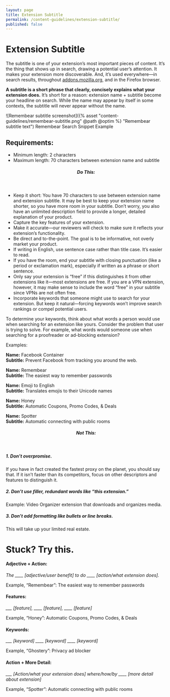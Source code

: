 ```yaml
---
layout: page
title: Extension Subtitle
permalink: /content-guidelines/extension-subtitle/
published: false
---
```


# Extension Subtitle

The subtitle is one of your extension’s most important pieces of content. It’s the thing that shows up in search, drawing a potential user’s attention. It makes your extension more discoverable. And, it’s used everywhere—in search results, throughout [addons.mozilla.org](https://addons.mozilla.org 'addons.mozilla.org'), and in the Firefox browser.

**A subtitle is a short phrase that clearly, concisely explains what your extension does.** It’s short for a reason: extension name + subtitle become your headline on search. While the name may appear by itself in some contexts, the subtitle will never appear without the name.

<!-- Full Width Image -->
<section class="image-with-caption" markdown="1">

![Remembear subtitle screenshot]({% asset "content-guidelines/remembear-subtitle.png" @path @optim %} "Remembear subtitle text") Remembear Search Snippet Example

</section>

## Requirements:

- Minimum length: 2 characters
- Maximum length: 70 characters between extension name and subtitle

<section class="do-this" markdown="1"><header><h5>Do This:</h5></header>

- Keep it short: You have 70 characters to use between extension name and extension subtitle. It may be best to keep your extension name shorter, so you have more room in your subtitle. Don’t worry, you also have an unlimited description field to provide a longer, detailed explanation of your product.
- Capture the key features of your extension.
- Make it accurate—our reviewers will check to make sure it reflects your extension’s functionality.
- Be direct and to-the-point. The goal is to be informative, not overly market your product.
- If writing in English, use sentence case rather than title case. It’s easier to read.
- If you have the room, end your subtitle with closing punctuation (like a period or exclamation mark), especially if written as a phrase or short sentence.
- Only say your extension is “free” if this distinguishes it from other extensions like it—most extensions are free. If you are a VPN extension, however, it may make sense to include the word “free” in your subtitle since VPNs are not often free.
- Incorporate keywords that someone might use to search for your extension. But keep it natural—forcing keywords won’t improve search rankings or compel potential users.

To determine your keywords, think about what words a person would use when searching for an extension like yours. Consider the problem that user is trying to solve. For example, what words would someone use when searching for a proofreader or ad-blocking extension?

<!-- Example (Block) -->
<div class="example" markdown="1">
Examples:

**Name:** Facebook Container  
**Subtitle:** Prevent Facebook from tracking you around the web.

**Name:** Remembear  
**Subtitle:** The easiest way to remember passwords

**Name:** Emoji to English  
**Subtitle:** Translates emojis to their Unicode names

**Name:** Honey  
**Subtitle:** Automatic Coupons, Promo Codes, & Deals

**Name:** Spotter  
**Subtitle:** Automatic connecting with public rooms

</div>
<!-- END: Example (Block) -->
</section>
<!-- END: Do this -->

<!-- Not this -->
<section class="not-this" markdown="1"><header><h5>Not This:</h5></header>

##### 1. Don’t overpromise.

If you have in fact created the fastest proxy on the planet, you should say that. If it isn’t faster than its competitors, focus on other descriptors and features to distinguish it.

##### 2. Don’t use filler, redundant words like “this extension.”

<span class="example">Example: Video Organizer extension that downloads and organizes media.</span>

##### 3. Don’t add formatting like bullets or line breaks.

This will take up your limited real estate.

</section>

# Stuck? Try this.

#### Adjective + Action:

_The \_\_\_\_ [adjective/user benefit] to do \_\_\_\_ [action/what extension does]._

Example, “Remembear”: The easiest way to remember passwords

#### Features:

_\_\_\_ [feature], \_\_\_\_ [feature], \_\_\_\_ [feature]_

Example, “Honey”: Automatic Coupons, Promo Codes, & Deals

#### Keywords:

_\_\_\_ [keyword] \_\_\_\_ [keyword] \_\_\_\_ [keyword]_

Example, “Ghostery”: Privacy ad blocker

#### Action + More Detail:

_\_\_\_ [Action/what your extension does] where/how/by \_\_\_\_ [more detail about extension]_

Example, “Spotter”: Automatic connecting with public rooms
